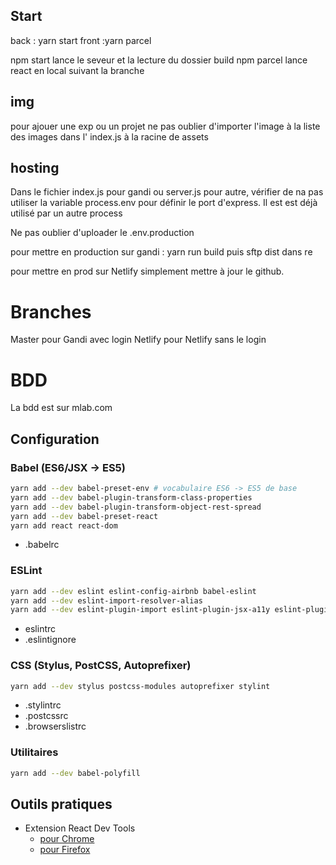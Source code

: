 ## Start

back : yarn start
front :yarn parcel

npm start lance le seveur et la lecture du dossier build
npm parcel lance react en local suivant la branche

## img

pour ajouer une exp ou un projet ne pas oublier d'importer l'image à la liste des images dans l' index.js à la racine de assets

## hosting

Dans le fichier index.js pour gandi ou server.js pour autre,
vérifier de na pas utiliser la variable process.env pour définir le port d'express. Il est est déjà utilisé par un autre process

Ne pas oublier d'uploader le .env.production

pour mettre en production sur gandi : yarn run build
puis sftp dist dans re

pour mettre en prod sur Netlify simplement mettre à jour le github.

# Branches

Master pour Gandi avec login
Netlify pour Netlify sans le login

# BDD

La bdd est sur mlab.com

## Configuration

### Babel (ES6/JSX -> ES5)

```sh
yarn add --dev babel-preset-env # vocabulaire ES6 -> ES5 de base
yarn add --dev babel-plugin-transform-class-properties
yarn add --dev babel-plugin-transform-object-rest-spread
yarn add --dev babel-preset-react
yarn add react react-dom
```

- .babelrc

### ESLint

```sh
yarn add --dev eslint eslint-config-airbnb babel-eslint
yarn add --dev eslint-import-resolver-alias
yarn add --dev eslint-plugin-import eslint-plugin-jsx-a11y eslint-plugin-react
```

- eslintrc
- .eslintignore

### CSS (Stylus, PostCSS, Autoprefixer)

```sh
yarn add --dev stylus postcss-modules autoprefixer stylint
```

- .stylintrc
- .postcssrc
- .browserslistrc

### Utilitaires

```sh
yarn add --dev babel-polyfill
```

## Outils pratiques

- Extension React Dev Tools
  - [pour Chrome](https://chrome.google.com/webstore/detail/react-developer-tools/fmkadmapgofadopljbjfkapdkoienihi)
  - [pour Firefox](https://addons.mozilla.org/en-US/firefox/addon/react-devtools/)

